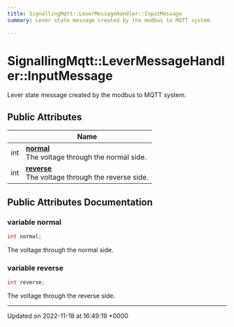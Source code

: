 ```yaml
---
title: SignallingMqtt::LeverMessageHandler::InputMessage
summary: Lever state message created by the modbus to MQTT system. 

---
```


# SignallingMqtt::LeverMessageHandler::InputMessage



Lever state message created by the modbus to MQTT system. 

## Public Attributes

|                | Name           |
| -------------- | -------------- |
| int | **[normal](/SignallingSystem-doc/mainsystem/Classes/classSignallingMqtt_1_1LeverMessageHandler_1_1InputMessage/#variable-normal)** <br>The voltage through the normal side.  |
| int | **[reverse](/SignallingSystem-doc/mainsystem/Classes/classSignallingMqtt_1_1LeverMessageHandler_1_1InputMessage/#variable-reverse)** <br>The voltage through the reverse side.  |

## Public Attributes Documentation

### variable normal

```csharp
int normal;
```

The voltage through the normal side. 

### variable reverse

```csharp
int reverse;
```

The voltage through the reverse side. 

-------------------------------

Updated on 2022-11-18 at 16:49:19 +0000